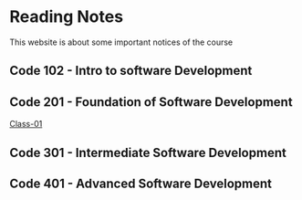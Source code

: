 # Reading Notes

This website is about some important notices of the course

## Code 102 - Intro to software Development

## Code 201 - Foundation of Software Development
[Class-01](./code-201/class-01.md)

## Code 301 - Intermediate Software Development

## Code 401 - Advanced Software Development

